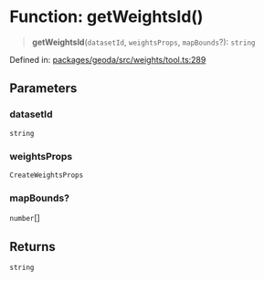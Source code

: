 # Function: getWeightsId()

> **getWeightsId**(`datasetId`, `weightsProps`, `mapBounds`?): `string`

Defined in: [packages/geoda/src/weights/tool.ts:289](https://github.com/GeoDaCenter/openassistant/blob/2c7e2a603db0fcbd6603996e5ea15006191c5f7f/packages/geoda/src/weights/tool.ts#L289)

## Parameters

### datasetId

`string`

### weightsProps

`CreateWeightsProps`

### mapBounds?

`number`[]

## Returns

`string`
